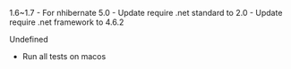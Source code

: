 1.6~1.7
	- For nhibernate 5.0
		- Update require .net standard to 2.0
		- Update require .net framework to 4.6.2

Undefined
- Run all tests on macos
